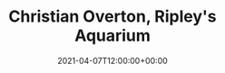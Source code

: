---
templateKey: event
guid: DD2B1AF4-67F1-4861-5D6A-412A9339F7EC
date: 2021-04-07T12:00:00+00:00
eventTime: '12:00 pm'
title: "Christian Overton, Ripley's Aquarium"
artist: Christian Overton
city: Toronto
venue: Ripley's Aquarium
group: Tim Shia
guests: Tim Shia
---